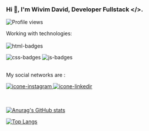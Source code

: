 ### Hi 👋, I'm Wivim David, Developer Fullstack </>. 


<p align="left"> <img src="https://komarev.com/ghpvc/?username=WivimDavid&color=green" alt="Profile views"/> </p>


Working with technologies:
<br>
<br>
<img  src="https://img.shields.io/badge/HTML5-E34F26?style=for-the-badge&logo=html5&logoColor=white" alt="html-badges" />

<img src="https://img.shields.io/badge/CSS3-1572B6?style=for-the-badge&logo=css3&logoColor=white" alt="css-badges"/>

<img src="https://img.shields.io/badge/JavaScript-F7DF1E?style=for-the-badge&logo=javascript&logoColor=black" alt="js-badges"/>
<br>
<br>

My social networks are :

<a href="https://www.instagram.com/wivimdavid/" type="target-blank" />
<img  src="https://img.shields.io/badge/Instagram-E4405F?style=for-the-badge&logo=instagram&logoColor=white" type="target-blank" alt="icone-instagram" />
  
<a href="https://www.linkedin.com/in/wivim-david/" type="target-blank" />
<img  src="https://img.shields.io/badge/LinkedIn-0077B5?style=for-the-badge&logo=linkedin&logoColor=white" type="target-blank" alt="icone-linkedir" />
<br>
<br>
<br>
  
![Anurag's GitHub stats](https://github-readme-stats.vercel.app/api?username=WivimDavid&show_icons=true&theme=dracula)

[![Top Langs](https://github-readme-stats.vercel.app/api/top-langs/?username=WivimDavid&show_icons=true&theme=dracula)](https://github.com/anuraghazra/github-readme-stats)

